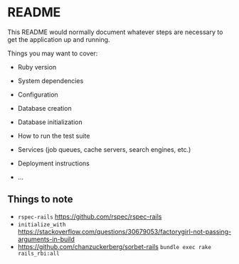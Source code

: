 # README

This README would normally document whatever steps are necessary to get the
application up and running.

Things you may want to cover:

- Ruby version

- System dependencies

- Configuration

- Database creation

- Database initialization

- How to run the test suite

- Services (job queues, cache servers, search engines, etc.)

- Deployment instructions

- ...

## Things to note

- `rspec-rails` https://github.com/rspec/rspec-rails
- `initialize_with` https://stackoverflow.com/questions/30679053/factorygirl-not-passing-arguments-in-build
- https://github.com/chanzuckerberg/sorbet-rails `bundle exec rake rails_rbi:all`
